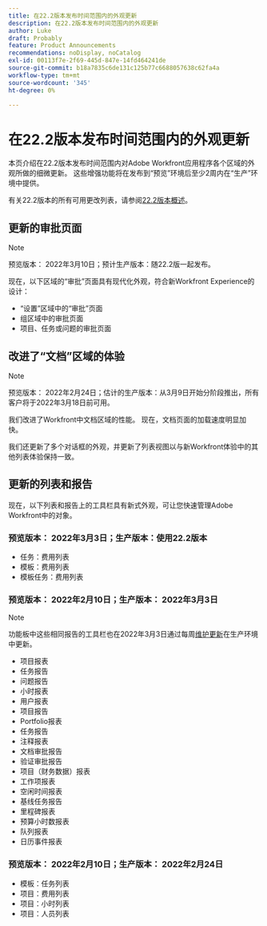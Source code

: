 ```yaml
---
title: 在22.2版本发布时间范围内的外观更新
description: 在22.2版本发布时间范围内的外观更新
author: Luke
draft: Probably
feature: Product Announcements
recommendations: noDisplay, noCatalog
exl-id: 00113f7e-2f69-445d-847e-14fd464241de
source-git-commit: b18a7835c6de131c125b77c6688057638c62fa4a
workflow-type: tm+mt
source-wordcount: '345'
ht-degree: 0%

---
```


# 在22.2版本发布时间范围内的外观更新

本页介绍在22.2版本发布时间范围内对Adobe Workfront应用程序各个区域的外观所做的细微更新。 这些增强功能将在发布到“预览”环境后至少2周内在“生产”环境中提供。

有关22.2版本的所有可用更改列表，请参阅[22.2版本概述](../../../product-announcements/product-releases/22.2-release-activity/22-2-release-overview.md)。

## 更新的审批页面

>[!NOTE]
>
>预览版本： 2022年3月10日；预计生产版本：随22.2版一起发布。

现在，以下区域的“审批”页面具有现代化外观，符合新Workfront Experience的设计：

* “设置”区域中的“审批”页面
* 组区域中的审批页面
* 项目、任务或问题的审批页面

## 改进了“文档”区域的体验

>[!NOTE]
>
>预览版本： 2022年2月24日；估计的生产版本：从3月9日开始分阶段推出，所有客户将于2022年3月18日前可用。

我们改进了Workfront中文档区域的性能。 现在，文档页面的加载速度明显加快。

我们还更新了多个对话框的外观，并更新了列表视图以与新Workfront体验中的其他列表体验保持一致。

## 更新的列表和报告

现在，以下列表和报告上的工具栏具有新式外观，可让您快速管理Adobe Workfront中的对象。

### 预览版本： 2022年3月3日；生产版本：使用22.2版本

* 任务：费用列表
* 模板：费用列表
* 模板任务：费用列表

### 预览版本： 2022年2月10日；生产版本： 2022年3月3日

>[!NOTE]
>
>功能板中这些相同报告的工具栏也在2022年3月3日通过每周[维护更新](https://experienceleague.adobe.com/zh-hans/docs/workfront-known-issues/releases/current-updates)在生产环境中更新。

* 项目报表
* 任务报告
* 问题报告
* 小时报表
* 用户报表
* 项目报告
* Portfolio报表
* 任务报告
* 注释报表
* 文档审批报告
* 验证审批报告
* 项目（财务数据）报表
* 工作项报表
* 空闲时间报表
* 基线任务报告
* 里程碑报表
* 预算小时数报表
* 队列报表
* 日历事件报表

### 预览版本： 2022年2月10日；生产版本： 2022年2月24日

* 模板：任务列表
* 项目：费用列表
* 项目：小时列表
* 项目：人员列表

 

